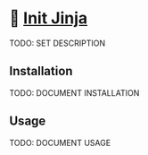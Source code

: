 # 🥷 [Init Jinja](https://github.com/illallangi/init-jinja)

TODO: SET DESCRIPTION

## Installation

TODO: DOCUMENT INSTALLATION

## Usage

TODO: DOCUMENT USAGE

